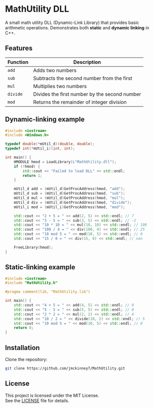 # MathUtility DLL
A small math utility DLL (Dynamic-Link Library) that provides basic arithmetic operations.
Demonstrates both **static** and **dynamic linking** in C++.

## Features
| Function | Description |
|----------|-------------|
| `add`    | Adds two numbers |
| `sub`    | Subtracts the second number from the first |
| `mul`    | Multiplies two numbers |
| `divide`    | Divides the first number by the second number |
| `mod`    | Returns the remainder of integer division |

## Dynamic-linking example
``` cpp
#include <iostream>
#include <Windows.h>

typedef double(*mUtil_d)(double, double);
typedef int(*mUtil_i)(int, int);

int main() {
    HMODULE hmod = LoadLibrary(L"MathUtility.dll");
    if (!hmod) {
        std::cout << "Failed to load DLL" << std::endl;
        return 1;
    }

    mUtil_d add = (mUtil_d)GetProcAddress(hmod, "add");
    mUtil_d sub = (mUtil_d)GetProcAddress(hmod, "sub");
    mUtil_d mul = (mUtil_d)GetProcAddress(hmod, "mul");
    mUtil_d div = (mUtil_d)GetProcAddress(hmod, "divide");
    mUtil_i mod = (mUtil_i)GetProcAddress(hmod, "mod");

    std::cout << "2 + 5 = " << add(2, 5) << std::endl; // 7
    std::cout << "3 - 5 = " << sub(3, 5) << std::endl; // -2
    std::cout << "10 * 10 = " << mul(10, 10) << std::endl; // 100
    std::cout << "100 / 4 = " << div(100, 4) << std::endl; // 25
    std::cout << "10 mod 5 = " << mod(10, 5) << std::endl; // 0
    std::cout << "15 / 0 = " << div(15, 0) << std::endl; // nan

    FreeLibrary(hmod);
}
```

## Static-linking example
``` cpp
#include <iostream>
#include "MathUtility.h"

#pragma comment(lib, "MathUtility.lib")

int main() {
    std::cout << "4 + 5 = " << add(4, 5) << std::endl; // 9
    std::cout << "5 - 5 = " << sub(5, 5) << std::endl; // 0
    std::cout << "2 * 2 = " << mul(2, 2) << std::endl; // 4
    std::cout << "10 / 2 = " << divide(10, 2) << std::endl; // 5
    std::cout << "10 mod 5 = " << mod(10, 5) << std::endl; // 0
    return 0;
}
```

## Installation
Clone the repository:
```bash
git clone https://github.com/jmckinney7/MathUtility.git
```

## License

This project is licensed under the MIT License.  
See the [LICENSE](./LICENSE.md) file for details.
